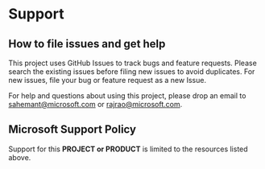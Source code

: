 # Support

## How to file issues and get help  

This project uses GitHub Issues to track bugs and feature requests. Please search the existing 
issues before filing new issues to avoid duplicates.  For new issues, file your bug or 
feature request as a new Issue.

For help and questions about using this project, please drop an email to [sahemant@microsoft.com](mailto:opencode@microsoft.com) or [rajrao@microsoft.com](mailto:opencode@microsoft.com).

## Microsoft Support Policy  

Support for this **PROJECT or PRODUCT** is limited to the resources listed above.
